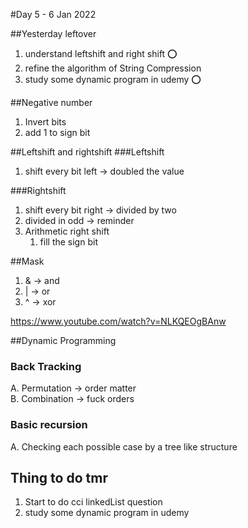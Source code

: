 #Day 5 - 6 Jan 2022

##Yesterday leftover
1. understand leftshift and right shift ⭕  
2. refine the algorithm of String Compression  
3. study some dynamic program in udemy ⭕  


##Negative number
1. Invert bits  
2. add 1 to sign bit  

##Leftshift and rightshift
###Leftshift
1. shift every bit left -> doubled the value  

###Rightshift
1.  shift every bit right -> divided by two  
2.  divided in odd -> reminder  
3.  Arithmetic right shift  
    1. fill the sign bit  

##Mask
1. & -> and  
2. | -> or  
3. ^ -> xor  

https://www.youtube.com/watch?v=NLKQEOgBAnw


##Dynamic Programming
### Back Tracking
   A. Permutation -> order matter  
   B. Combination -> fuck orders  
### Basic recursion
   A. Checking each possible case by a tree like structure


## Thing to do tmr
1. Start to do cci linkedList question  
2. study some dynamic program in udemy  
 


